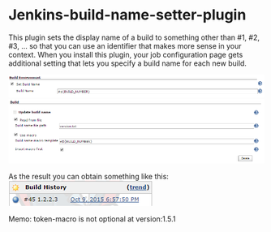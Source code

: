 # Jenkins-build-name-setter-plugin

This plugin sets the display name of a build to something other than #1, #2, #3, ... so that you can use an identifier
that makes more sense in your context. When you install this plugin, your job configuration page gets additional setting
that lets you specify a build name for each new build.

![alt tag](./Screenshot_build_env.png)
![alt tag](./Screenshot_build_step.png)

As the result you can obtain something like this:
![alt tag](./Screenshot_build_name.png)

Memo:
token-macro is not optional at version:1.5.1
